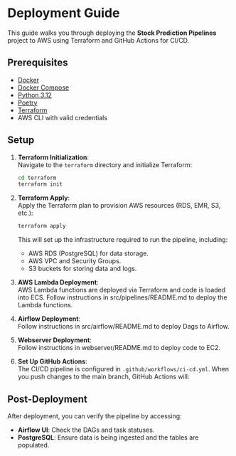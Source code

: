 # Deployment Guide

This guide walks you through deploying the **Stock Prediction Pipelines** project to AWS using Terraform and GitHub Actions for CI/CD.

## Prerequisites

- [Docker](https://www.docker.com/get-started)
- [Docker Compose](https://docs.docker.com/compose/install/)
- [Python 3.12](https://www.python.org/downloads/)
- [Poetry](https://python-poetry.org/docs/#installation)
- [Terraform](https://www.terraform.io/downloads)
- AWS CLI with valid credentials

## Setup

1. **Terraform Initialization**:  
   Navigate to the `terraform` directory and initialize Terraform:

   ```bash
   cd terraform
   terraform init
   ```

2. **Terraform Apply**:  
   Apply the Terraform plan to provision AWS resources (RDS, EMR, S3, etc.):

   ```bash
   terraform apply
   ```

   This will set up the infrastructure required to run the pipeline, including:

   - AWS RDS (PostgreSQL) for data storage.
   - AWS VPC and Security Groups.
   - S3 buckets for storing data and logs.

3. **AWS Lambda Deployment**:  
   AWS Lambda functions are deployed via Terraform and code is loaded into ECS. Follow instructions in src/pipelines/README.md to deploy the Lambda functions.

4. **Airflow Deployment**:  
   Follow instructions in src/airflow/README.md to deploy Dags to Airflow.

5. **Webserver Deployment**:  
   Follow instructions in webserver/README.md to deploy code to EC2.

6. **Set Up GitHub Actions**:  
   The CI/CD pipeline is configured in `.github/workflows/ci-cd.yml`. When you push changes to the main branch, GitHub Actions will:

## Post-Deployment

After deployment, you can verify the pipeline by accessing:

- **Airflow UI**: Check the DAGs and task statuses.
- **PostgreSQL**: Ensure data is being ingested and the tables are populated.
